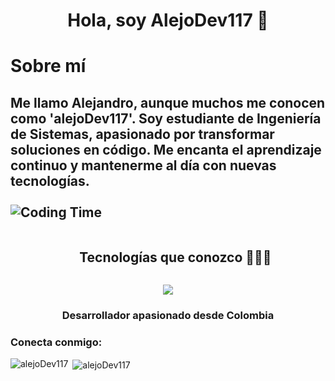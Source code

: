 <h1 align="center">Hola, soy AlejoDev117 👋</h1>

<h1>Sobre mí</h1>
<h2>Me llamo Alejandro, aunque muchos me conocen como 'alejoDev117'. Soy estudiante de Ingeniería de Sistemas, apasionado por transformar soluciones en código. Me encanta el aprendizaje continuo y mantenerme al día con nuevas tecnologías.<br>

<br>
<img alt="Coding Time" src="https://giphy.com/embed/f3iwJFOVOwuy7K6FFw" align="center"/></h2>

<div id="user-content-toc">
  <ul align="center">
    <summary><h2 style="display: inline-block">Tecnologías que conozco 👨🏻‍💻</h2></summary>
  </ul>
</div>

<!-- Iconos de stack de tecnología -->
<p align="center">
  <a href="https://skillicons.dev">
    <img src="https://skillicons.dev/icons?i=java,spring,docker,postgres,postman,git,linux,rabbitmq,py&perline=9" />
  </a>
</p>

<h3 align="center">Desarrollador apasionado desde Colombia</h3>

<h3 align="left">Conecta conmigo:</h3>
<p align="left">
  <!-- Puedes agregar aquí tus enlaces de redes sociales -->
</p>

<p><img align="left" src="https://github-readme-stats.vercel.app/api/top-langs?username=alejoDev117&show_icons=true&locale=es&layout=compact" alt="alejoDev117" /></p>
<p>&nbsp;<img align="center" src="https://github-readme-stats.vercel.app/api?username=alejoDev117&show_icons=true&locale=es" alt="alejoDev117" /></p>
